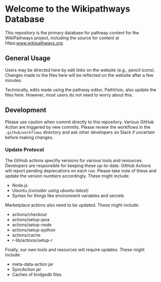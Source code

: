 # Welcome to the Wikipathways Database
This repository is the primary database for pathway content for the WikiPathways project, including the source for content at https:www.wikipathways.org.

## General Usage
Users may be directed here by edit links on the website (e.g., pencil icons). Changes made to the files here will be reflected on the website after a few minutes.

Technically, edits made using the pathway editor, PathVisio, also update the files here. However, most users do not need to worry about this.

## Development
Please use caution when commit directly to this repository. Various GitHub Action are triggered by new commits. Please review the workflows in the `.github/workflows` directory and ask other developers on Slack if uncertain before making changes.

### Update Protocol
The GitHub actions specifiy versions for various tools and resources. Developers are responsible for keeping these up-to-date. GitHub Actions will report pending deprecations on each run. Please take note of these and update the version numbers accordingly. These might include:
 * Node.js
 * Ubuntu _(consider using ubuntu-latest)_
 * Syntax for things like environment variables and secrets

 Marketplace actions also need to be updated. These might include:
 * actions/checkout
 * actions/setup-java
 * actions/setup-node
 * actions/setup-python
 * actions/cache
 * r-lib/actions/setup-r

 Finally, our own tools and resources will require updates. These might include:
 * meta-data-action jar
 * SyncAction jar
 * Caches of bridgedb files
